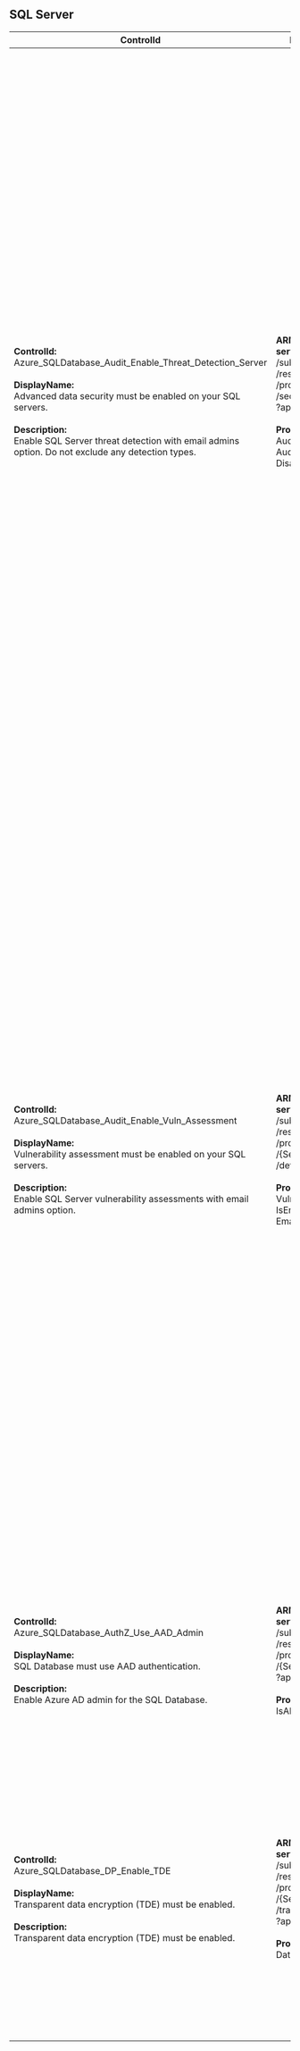## SQL Server

| ControlId | Dependent Azure API(s) and Properties | Control spec |
|-----------|-------------------------------------|------------------|
| <b>ControlId:</b><br>Azure_SQLDatabase_Audit_Enable_Threat_Detection_Server<br><br><b>DisplayName:</b><br>Advanced data security must be enabled on your SQL servers.<br><br><b>Description: </b><br> Enable SQL Server threat detection with email admins option. Do not exclude any detection types. |<b> ARM API to lists all the SQL<br> servers under the subscription. </b> </br> /subscriptions/{subscriptionId}<br>/resourceGroups/{resourceGroupName}<br>/providers/Microsoft.Sql/servers/{ServerName}<br>/securityAlertPolicies/default<br>?api-version=2017-03-01-preview <br><br><b>Properties:</b><br> AuditSetting, AlertPolicies,<br> AuditState, EmailAccountAdmins,<br> DisabledAlerts, EmailAddresses | <b>Scope: </b>  Applies to all Azure SQL Server types. <br><br><b>Config: </b> NA<br><br> <b>Passed: </b><br>a. 'Auditing' is enabled. <br>*and*<br> b. 'Advanced data security' setting is enabled.<br>*and*<br>c. All 'Advanced Threat Protection types' are selected.<br> *and*<br> d. Either the 'Send email notification to admins and subscription owners' option is selected *or* the user has explicitly provided email id to which the notification should be sent. <br><br> <b>Failed: </b><br> a. 'Auditing' is disabled. <br>*or*<br> b. 'Advanced data security' setting is disabled.<br>*or*<br>c. All 'Advanced Threat Protection types' are not selected.<br> *or*<br> d. At least one of them are not configured. <br> 1. 'Send email notification to admins and subscription owners' option is selected. <br>2. The user has explicitly provided email id to which the notification should be sent.|
| <b>ControlId:</b><br>Azure_SQLDatabase_Audit_Enable_Vuln_Assessment<br><br><b>DisplayName:</b><br>Vulnerability assessment must be enabled on your SQL servers.<br><br><b>Description: </b><br> Enable SQL Server vulnerability assessments with email admins option. |<b> ARM API to lists all the SQL<br> servers under the subscription.</b> </br>/subscriptions/{subscriptionId}<br>/resourceGroups/{resourceGroupName}<br>/providers/Microsoft.Sql/servers<br>/{ServerName}/vulnerabilityAssessments<br>/default?api-version=2018-06-01-preview <br><br><b>Properties:</b><br> VulnerabilityAssessmentSetting,<br> IsEnabled, EmailSubscriptionAdmins, <br>Emails, StorageContainerPath | <b>Scope: </b>  Applies to all Azure SQL Server types. <br><br><b>Config: </b> UnsupportedTier: Basic<br><br> <b>Passed: </b><br> a. Vulnerability assessment setting is enabled.<br> *and*<br> b. The storage container path has been specified where the logs will be stored.<br> *and*<br> c. Either the 'Send email notification to admins and subscription owners' option is selected or the user has explicitly provided email id to which the notification should be sent. <br><br> <b>Failed: </b><br> a. Vulnerability assessment setting is not enabled.  <br> *or* <br> b. Storage account container path is not selected. <br> *or* <br> c. At least one of them are not configured. <br> 1. 'Send email notification to admins and subscription owners' option is selected. <br>2. The user has explicitly provided email id to which the notification should be sent.<br><br>*Note: This control is enforced at server level which always applies to the database, regardless of the database settings.* |
| <b>ControlId:</b><br>Azure_SQLDatabase_AuthZ_Use_AAD_Admin<br><br><b>DisplayName:</b><br>SQL Database must use AAD authentication.<br><br><b>Description: </b><br> Enable Azure AD admin for the SQL Database. |<b> ARM API to lists all the SQL<br> servers under the subscription.  </b> </br> /subscriptions/{subscriptionId}<br>/resourceGroups/{resourceGroupName}<br>/providers/Microsoft.Sql/servers<br>/{ServerName}/administrators<br>?api-version=2014-04-01 <br><br><b>Properties:</b><br> IsADAdministratorEnabled | <b>Scope: </b> Applies to all Azure SQL Server types. <br><br><b>Config: </b> NA<br><br> <b>Passed: </b><br> Active directory administrator is enabled on SQL Server. <br><br> <b>Failed: </b><br> No Active Directory admin is enabled on SQL Server.|
| <b>ControlId:</b><br>Azure_SQLDatabase_DP_Enable_TDE<br><br><b>DisplayName:</b><br>Transparent data encryption (TDE) must be enabled.<br><br><b>Description: </b><br> Transparent data encryption (TDE) must be enabled. |<b> ARM API to lists all the SQL<br> server DB under the subscription.  </b> </br> /subscriptions/{subscriptionId}<br>/resourceGroups/{resourceGroupName}<br>/providers/Microsoft.Sql/servers<br>/{ServerName}/databases/{DBName}<br>/transparentDataEncryption/current<br>?api-version=2014-04-01 <br><br><b>Properties:</b><br> Databases, TDEStatus | <b>Scope: </b> Applies to all Azure SQL Server types. <br><br><b>Config: </b> NA<br><br> <b>Passed: </b><br> a. No database is present for SQL server.<br> *or* <br> b. All databases for SQL server have transparent data encryptoin enabled.<br><br> <b>Failed: </b><br> One or more databases for SQL server do not have transparent data encryption enabled.|
